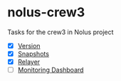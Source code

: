 # nolus-crew3
Tasks for the crew3 in Nolus project
- [x] [Version](/version)
- [x] [Snapshots](/snapshots)
- [x] [Relayer](/relayer)
- [ ] [Monitoring Dashboard](/dashboard)
